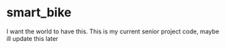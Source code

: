 # smart_bike
I want the world to have this. This is my current senior project code, maybe ill update this later
